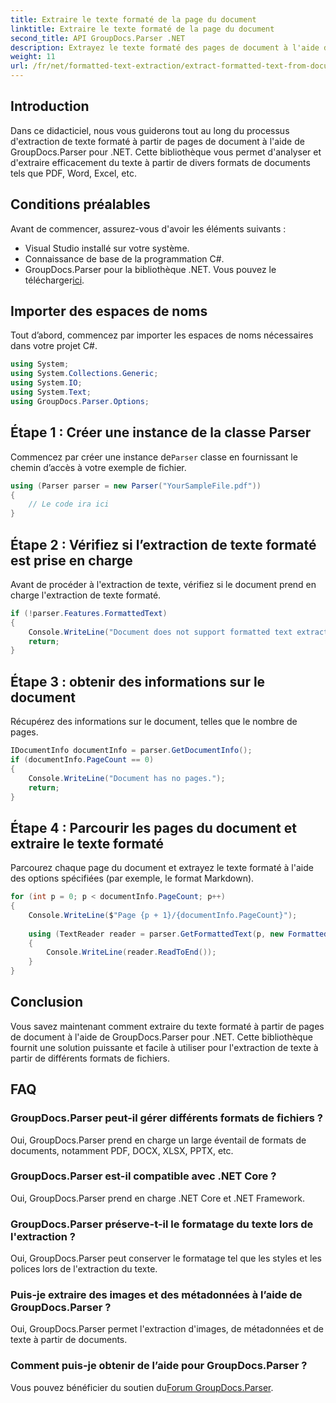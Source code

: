 ```yaml
---
title: Extraire le texte formaté de la page du document
linktitle: Extraire le texte formaté de la page du document
second_title: API GroupDocs.Parser .NET
description: Extrayez le texte formaté des pages de document à l'aide de GroupDocs.Parser pour .NET. Solution d'extraction de texte efficace et fiable.
weight: 11
url: /fr/net/formatted-text-extraction/extract-formatted-text-from-document-page/
---
```

## Introduction
Dans ce didacticiel, nous vous guiderons tout au long du processus d'extraction de texte formaté à partir de pages de document à l'aide de GroupDocs.Parser pour .NET. Cette bibliothèque vous permet d'analyser et d'extraire efficacement du texte à partir de divers formats de documents tels que PDF, Word, Excel, etc.
## Conditions préalables
Avant de commencer, assurez-vous d'avoir les éléments suivants :
- Visual Studio installé sur votre système.
- Connaissance de base de la programmation C#.
-  GroupDocs.Parser pour la bibliothèque .NET. Vous pouvez le télécharger[ici](https://releases.groupdocs.com/parser/net/).

## Importer des espaces de noms
Tout d’abord, commencez par importer les espaces de noms nécessaires dans votre projet C#.
```csharp
using System;
using System.Collections.Generic;
using System.IO;
using System.Text;
using GroupDocs.Parser.Options;
```
## Étape 1 : Créer une instance de la classe Parser
 Commencez par créer une instance de`Parser` classe en fournissant le chemin d’accès à votre exemple de fichier.
```csharp
using (Parser parser = new Parser("YourSampleFile.pdf"))
{
    // Le code ira ici
}
```
## Étape 2 : Vérifiez si l’extraction de texte formaté est prise en charge
Avant de procéder à l'extraction de texte, vérifiez si le document prend en charge l'extraction de texte formaté.
```csharp
if (!parser.Features.FormattedText)
{
    Console.WriteLine("Document does not support formatted text extraction.");
    return;
}
```
## Étape 3 : obtenir des informations sur le document
Récupérez des informations sur le document, telles que le nombre de pages.
```csharp
IDocumentInfo documentInfo = parser.GetDocumentInfo();
if (documentInfo.PageCount == 0)
{
    Console.WriteLine("Document has no pages.");
    return;
}
```
## Étape 4 : Parcourir les pages du document et extraire le texte formaté
Parcourez chaque page du document et extrayez le texte formaté à l'aide des options spécifiées (par exemple, le format Markdown).
```csharp
for (int p = 0; p < documentInfo.PageCount; p++)
{
    Console.WriteLine($"Page {p + 1}/{documentInfo.PageCount}");
    
    using (TextReader reader = parser.GetFormattedText(p, new FormattedTextOptions(FormattedTextMode.Markdown)))
    {
        Console.WriteLine(reader.ReadToEnd());
    }
}
```

## Conclusion
Vous savez maintenant comment extraire du texte formaté à partir de pages de document à l'aide de GroupDocs.Parser pour .NET. Cette bibliothèque fournit une solution puissante et facile à utiliser pour l'extraction de texte à partir de différents formats de fichiers.

## FAQ
### GroupDocs.Parser peut-il gérer différents formats de fichiers ?
Oui, GroupDocs.Parser prend en charge un large éventail de formats de documents, notamment PDF, DOCX, XLSX, PPTX, etc.
### GroupDocs.Parser est-il compatible avec .NET Core ?
Oui, GroupDocs.Parser prend en charge .NET Core et .NET Framework.
### GroupDocs.Parser préserve-t-il le formatage du texte lors de l'extraction ?
Oui, GroupDocs.Parser peut conserver le formatage tel que les styles et les polices lors de l'extraction du texte.
### Puis-je extraire des images et des métadonnées à l’aide de GroupDocs.Parser ?
Oui, GroupDocs.Parser permet l'extraction d'images, de métadonnées et de texte à partir de documents.
### Comment puis-je obtenir de l’aide pour GroupDocs.Parser ?
 Vous pouvez bénéficier du soutien du[Forum GroupDocs.Parser](https://forum.groupdocs.com/c/parser/17).
